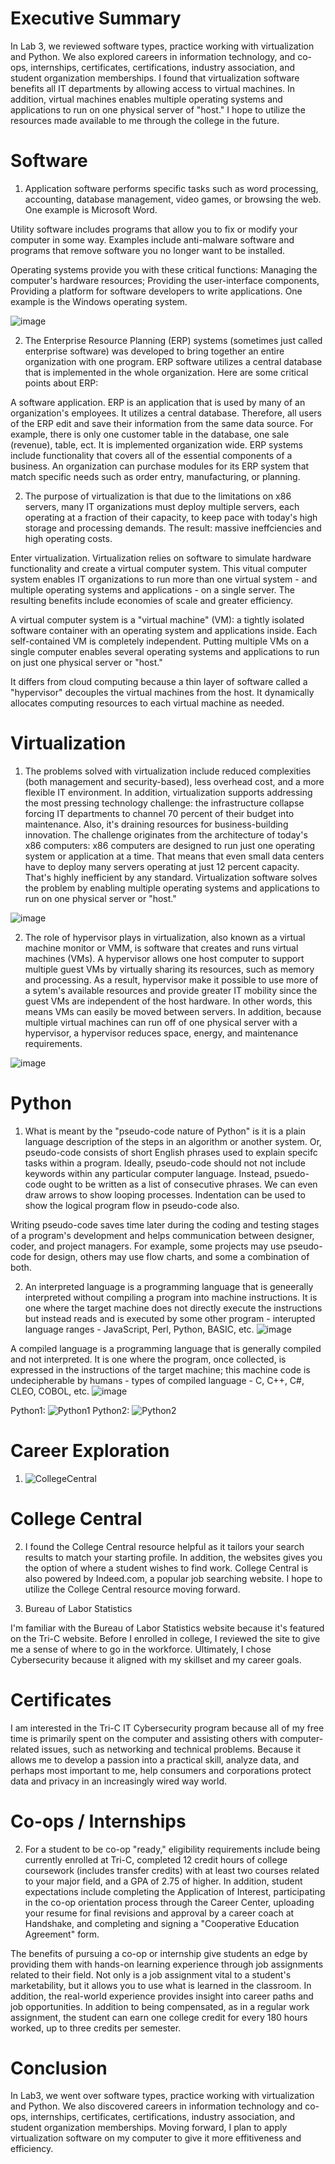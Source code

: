 # Executive Summary

In Lab 3, we reviewed software types, practice working with virtualization and Python.  We also explored careers in information technology, and co-ops, internships, certificates, certifications, industry association, and student organization memberships.  I found that virtualization software benefits all IT departments by allowing access to virtual machines.  In addition, virtual machines enables multiple operating systems and applications to run on one physical server of "host."  I hope to utilize the resources made available to me through the college in the future.   

# Software

1. Application software performs specific tasks such as word processing, accounting, database management, video games, or browsing the web.  One example is Microsoft Word.

Utility software includes programs that allow you to fix or modify your computer in some way.  Examples include anti-malware software and programs that remove software you no longer want to be installed.

Operating systems provide you with these critical functions: Managing the computer's hardware resources; Providing the user-interface components, Providing a platform for software developers to write applications.  One example is the Windows operating system.

![image](https://user-images.githubusercontent.com/90066230/135496934-d0a85264-89e2-4c5f-b2b2-b9cb669f2a32.png)

2. The Enterprise Resource Planning (ERP) systems (sometimes just called enterprise software) was developed to bring together an entire organization with one program.  ERP software utilizes a central database that is implemented in the whole organization.  Here are some critical points about ERP:

A software application.  ERP is an application that is used by many of an organization's employees.
It utilizes a central database.  Therefore, all users of the ERP edit and save their information from the same data source.  For example, there is only one customer table in the database, one sale (revenue), table, ect.
It is implemented organization wide.  ERP systems include functionality that covers all of the essential components of a business.  An organization can purchase modules for its ERP system that match specific needs such as order entry, manufacturing, or planning.

2. The purpose of virtualization is that due to the limitations on x86 servers, many IT organizations must deploy multiple servers, each operating at a fraction of their capacity, to keep pace with today's high storage and processing demands.  The result: massive ineffciencies and high operating costs.

Enter virtualization.  Virtualization relies on software to simulate hardware functionality and create a virtual computer system.  This vitual computer system enables IT organizations to run more than one virtual system - and multiple operating systems and applications - on a single server.  The resulting benefits include economies of scale and greater efficiency.  

A virtual computer system is a "virtual machine" (VM): a tightly isolated software container with an operating system and applications inside.  Each self-contained VM is completely independent.  Putting multiple VMs on a single computer enables several operating systems and applications to run on just one physical server or "host."

It differs from cloud computing because a thin layer of software called a "hypervisor" decouples the virtual machines from the host.  It dynamically allocates computing resources to each virtual machine as needed.

# Virtualization

1. The problems solved with virtualization include reduced complexities (both management and security-based), less overhead cost, and a more flexible IT environment.  In addition, virtualization supports addressing the most pressing technology challenge: the infrastructure collapse forcing IT departments to channel 70 percent of their budget into maintenance.  Also, it's draining resources for business-building innovation.  The challenge originates from the architecture of today's x86 computers: x86 computers are designed to run just one operating system or application at a time.  That means that even small data centers have to deploy many servers operating at just 12 percent capacity.  That's highly inefficient by any standard.  Virtualization software solves the problem by enabling multiple operating systems and applications to run on one physical server or "host."  

![image](https://user-images.githubusercontent.com/90066230/136029493-039a5e5a-374e-4a59-a507-5afa3848d72d.png)


2. The role of hypervisor plays in virtualization, also known as a virtual machine monitor or VMM, is software that creates and runs virtual machines (VMs).  A hypervisor allows one host computer to support multiple guest VMs by virtually sharing its resources, such as memory and processing.  As a result, hypervisor make it possible to use more of a sytem's available resources and provide greater IT mobility since the guest VMs are independent of the host hardware.  In other words, this means VMs can easily be moved between servers.  In addition, because multiple virtual machines can run off of one physical server with a hypervisor, a hypervisor reduces space, energy, and maintenance requirements.

![image](https://user-images.githubusercontent.com/90066230/136030579-32aa98b5-9d75-40f7-939b-6a4e67d6b99e.png)


# Python

1. What is meant by the "pseudo-code nature of Python" is it is a plain language description of the steps in an algorithm or another system.  Or, pseudo-code consists of short English phrases used to explain specifc tasks within a program.  Ideally, pseudo-code should not not include keywords within any particular computer language.  Instead, psuedo-code ought to be written as a list of consecutive phrases.  We can even draw arrows to show looping processes.  Indentation can be used to show the logical program flow in pseudo-code also.

Writing pseudo-code saves time later during the coding and testing stages of a program's development and helps communication between designer, coder, and project managers.  For example, some projects may use pseudo-code for design, others may use flow charts, and some a combination of both.  

2. An interpreted language is a programming language that is geneerally interpreted without compiling a program into machine instructions.  It is one where the target machine does not directly execute the instructions but instead reads and is executed by some other program - interupted language ranges - JavaScript, Perl, Python, BASIC, etc.
![image](https://user-images.githubusercontent.com/90066230/135626950-c89df0e5-10b5-4e8d-9a26-dbbee78c9bff.png)

A compiled language is a programming language that is generally compiled and not interpreted.  It is one where the program, once collected, is expressed in the instructions of the target machine; this machine code is undecipherable by humans - types of compiled language - C, C++, C#, CLEO, COBOL, etc.
![image](https://user-images.githubusercontent.com/90066230/135627532-4a579be5-2732-4d08-b662-1ae552a31893.png)

Python1:
![Python1](https://user-images.githubusercontent.com/90066230/135627816-75b5d00b-9d02-44d8-942f-6ca81d12ce19.png)
Python2:
![Python2](https://user-images.githubusercontent.com/90066230/135627877-4a84bfaf-702d-40cb-bcae-890bf05c4b31.png)

# Career Exploration

1. ![CollegeCentral](https://user-images.githubusercontent.com/90066230/135717926-b4569121-188c-4a1c-b553-3cc1b04a0781.png)

# College Central

2. I found the College Central resource helpful as it tailors your search results to match your starting profile.  In addition, the websites gives you the option of where a student wishes to find work.  College Central is also powered by Indeed.com, a popular job searching website.  I hope to utilize the College Central resource moving forward.  

4. Bureau of Labor Statistics

I'm familiar with the Bureau of Labor Statistics website because it's featured on the Tri-C website.  Before I enrolled in college, I reviewed the site to give me a sense of where to go in the workforce.  Ultimately, I chose Cybersecurity because it aligned with my skillset and my career goals.  

# Certificates

I am interested in the Tri-C IT Cybersecurity program because all of my free time is primarily spent on the computer and assisting others with computer-related issues, such as networking and technical problems.  Because it allows me to develop a passion into a practical skill, analyze data, and perhaps most important to me, help consumers and corporations protect data and privacy in an increasingly wired way world.

# Co-ops / Internships

2. For a student to be co-op "ready," eligibility requirements include being currently enrolled at Tri-C, completed 12 credit hours of college coursework (includes transfer credits) with at least two courses related to your major field, and a GPA of 2.75 of higher.  In addition, student expectations include completing the Application of Interest, participating in the co-op orientation process through the Career Center, uploading your resume for final revisions and approval by a career coach at Handshake, and completing and signing a "Cooperative Education Agreement" form.

The benefits of pursuing a co-op or internship give students an edge by providing them with hands-on learning experience through job assignments related to their field. Not only is a job assignment vital to a student's marketability, but it allows you to use what is learned in the classroom.  In addition, the real-world experience provides insight into career paths and job opportunities.  In addition to being compensated, as in a regular work assignment, the student can earn one college credit for every 180 hours worked, up to three credits per semester.    

# Conclusion

In Lab3, we went over software types, practice working with virtualization and Python.  We also discovered careers in information technology and co-ops, internships, certificates, certifications, industry association, and student organization memberships.  Moving forward, I plan to apply virtualization software on my computer to give it more effitiveness and efficiency. 
